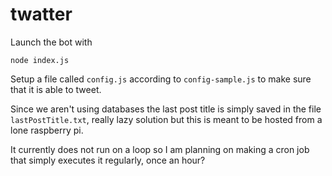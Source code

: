 # twatter

Launch the bot with
```
node index.js
```
Setup a file called `config.js` according to `config-sample.js` to make sure that it is able to tweet.

Since we aren't using databases the last post title is simply saved in the file `lastPostTitle.txt`, really lazy solution but this is meant to be hosted from a lone raspberry pi.

It currently does not run on a loop so I am planning on making a cron job that simply executes it regularly, once an hour?
